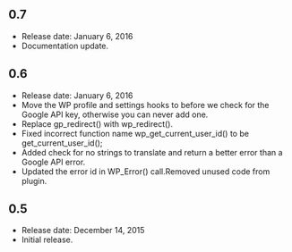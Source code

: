 ## 0.7
* Release date: January 6, 2016
* Documentation update.

## 0.6
* Release date: January 6, 2016
* Move the WP profile and settings hooks to before we check for the Google API key, otherwise you can never add one.
* Replace gp_redirect() with wp_redirect().
* Fixed incorrect function name wp_get_current_user_id() to be get_current_user_id();
* Added check for no strings to translate and return a better error than a Google API error.
* Updated the error id in WP_Error() call.Removed unused code from plugin.

## 0.5
* Release date: December 14, 2015
* Initial release.
